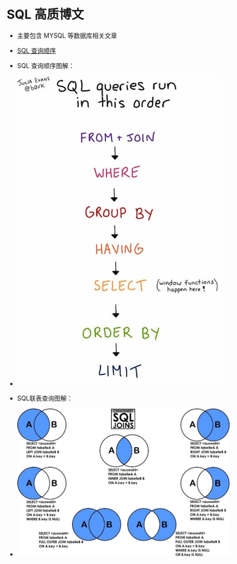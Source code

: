 # SQL 高质博文
* 主要包含 MYSQL 等数据库相关文章

* [SQL 查询顺序](https://jvns.ca/blog/2019/10/03/sql-queries-don-t-start-with-select/)
* SQL 查询顺序图解：
* ![sql_order](https://raw.githubusercontent.com/wteam-xq/testDemo/master/fe_blog/images/sql_order.jpeg)

* SQL联表查询图解：
* ![sql_joins](https://raw.githubusercontent.com/wteam-xq/testDemo/master/fe_blog/images/sql_joins.jpeg)